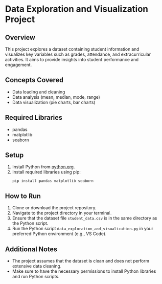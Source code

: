 # Data Exploration and Visualization Project

## Overview
This project explores a dataset containing student information and visualizes key variables such as grades, attendance, and extracurricular activities. It aims to provide insights into student performance and engagement.

## Concepts Covered
- Data loading and cleaning
- Data analysis (mean, median, mode, range)
- Data visualization (pie charts, bar charts)

## Required Libraries
- pandas
- matplotlib
- seaborn

## Setup
1. Install Python from [python.org](https://www.python.org/).
2. Install required libraries using pip:
    ```
    pip install pandas matplotlib seaborn
    ```

## How to Run
1. Clone or download the project repository.
2. Navigate to the project directory in your terminal.
3. Ensure that the dataset file `student_data.csv` is in the same directory as the Python script.
4. Run the Python script `data_exploration_and_visualization.py` in your preferred Python environment (e.g., VS Code).

## Additional Notes
- The project assumes that the dataset is clean and does not perform extensive data cleaning.
- Make sure to have the necessary permissions to install Python libraries and run Python scripts.
